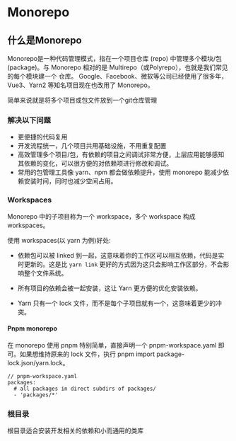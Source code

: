 # Monorepo

## 什么是Monorepo

Monorepo是一种代码管理模式，指在一个项目仓库 (repo) 中管理多个模块/包 (package)。与 Monorepo 相对的是 Multirepo（或Polyrepo），也就是我们常见的每个模块建一个 仓库。 Google、Facebook、微软等公司已经使用了很多年，Vue3、Yarn2 等知名项目现在也改用了 Monorepo。

简单来说就是将多个项目或包文件放到一个git仓库管理

### 解决以下问题

* 更便捷的代码复用
* 开发流程统一，几个项目共用基础设施，不用重复配置
* 高效管理多个项目/包，有依赖的项目之间调试非常方便，上层应用能够感知其依赖的变化，可以很方便的对依赖项进行修改和调试。
* 常用的包管理工具像 yarn、npm 都会做依赖提升，使用 monorepo 能减少依赖安装时间，同时也减少空间占用。

### Workspaces

Monorepo 中的子项目称为一个 workspace，多个 workspace 构成 workspaces。

使用 workspaces(以 yarn 为例)好处:

* 依赖包可以被 linked 到一起，这意味着你的工作区可以相互依赖，代码是实时更新的。这是比 `yarn link` 更好的方式因为这只会影响工作区部分，不会影响整个文件系统。

* 所有项目的依赖会被一起安装，这让 Yarn 更方便的优化安装依赖。

* Yarn 只有一个 lock 文件，而不是每个子项目就有一个，这意味着更少的冲突。

#### Pnpm monorepo

  在 monorepo 使用 pnpm 特别简单，直接声明一个 pnpm-workspace.yaml 即可。如果想维持原来的 lock 文件，执行 pnpm import package-lock.json/yarn.lock。

```
// pnpm-workspace.yaml
packages:
  # all packages in direct subdirs of packages/
  - 'packages/*'
```

### 根目录

根目录适合安装开发相关的依赖和小而通用的类库
